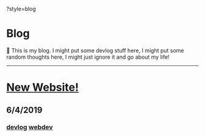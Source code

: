 ?style=blog
# Blog

📓 This is my blog. I might put some devlog stuff here, I might put some random thoughts here, I might just ignore it and go about my life!

---

# [New Website!](new_website)
## 6/4/2019
### [devlog](tag=devlog) [webdev](tag=webdev)